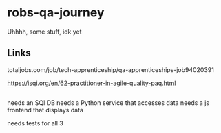# robs-qa-journey
Uhhhh, some stuff, idk yet

## Links
totaljobs.com/job/tech-apprenticeship/qa-apprenticeships-job94020391

https://isqi.org/en/62-practitioner-in-agile-quality-paq.html

##

needs an SQl DB
needs a Python service that accesses data
needs a js frontend that displays data

needs tests for all 3